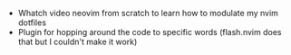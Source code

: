 - Whatch video neovim from scratch to learn how to modulate my nvim dotfiles
- Plugin for hopping around the code to specific words (flash.nvim does that but I couldn't make it work)
